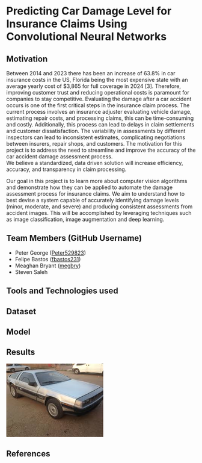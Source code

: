 # Predicting Car Damage Level for Insurance Claims Using Convolutional Neural Networks

## Motivation

Between 2014 and 2023 there has been an increase of 63.8% in car insurance costs in the US, Florida being the most expensive state with an average yearly cost of $3,865 
for full coverage in 2024 [3]. Therefore, improving customer trust and reducing operational costs is paramount for companies to stay competitive. Evaluating the damage 
after a car accident occurs is one of the first critical steps in the insurance claim process. The current process involves an insurance adjuster evaluating vehicle damage, estimating repair costs, and processing claims, this can be time-consuming and costly. Additionally, this process can lead to delays in claim settlements and customer dissatisfaction. The variability in assessments by different inspectors can lead to inconsistent estimates, complicating negotiations between insurers, repair shops, and customers. The motivation for this project is to address the need to streamline and improve the accuracy of the car accident damage assessment process.  
We believe a standardized, data driven solution will increase efficiency, accuracy, and transparency in claim processing.  

Our goal in this project is to learn more about computer vision algorithms and demonstrate how they can be applied to automate the damage assessment process for insurance 
claims. We aim to understand how to best devise a system capable of accurately identifying damage levels (minor, moderate, and severe) and producing consistent assessments 
from accident images. This will be accomplished by leveraging techniques such as image classification, image augmentation and deep learning. 


## Team Members (GitHub Username)

- Peter George​   ([Peter529823](https://github.com/Peter529823))
- Felipe Bastos  ([fbastos231](https://github.com/fbastos231))
- Meaghan Bryant​ ([megbry](https://github.com/megbry))
- Steven Saleh   

## Tools and Technologies used 

## Dataset

## Model

## Results

![0220.JPEG](./images/0220.JPEG)

## References